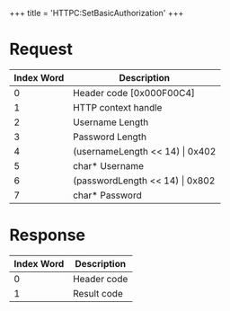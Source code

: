+++
title = 'HTTPC:SetBasicAuthorization'
+++

# Request

| Index Word | Description                       |
|------------|-----------------------------------|
| 0          | Header code \[0x000F00C4\]        |
| 1          | HTTP context handle               |
| 2          | Username Length                   |
| 3          | Password Length                   |
| 4          | (usernameLength \<\< 14) \| 0x402 |
| 5          | char\* Username                   |
| 6          | (passwordLength \<\< 14) \| 0x802 |
| 7          | char\* Password                   |

# Response

| Index Word | Description |
|------------|-------------|
| 0          | Header code |
| 1          | Result code |
